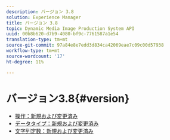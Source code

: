 ```yaml
---
description: バージョン 3.8
solution: Experience Manager
title: バージョン 3.8
topic: Dynamic Media Image Production System API
uuid: 00b8b620-d7b9-4080-bf9c-7761587a1e54
translation-type: tm+mt
source-git-commit: 97a84e8e7edd3d834ca42069eae7c09c00d57938
workflow-type: tm+mt
source-wordcount: '17'
ht-degree: 11%

---
```



# バージョン3.8{#version}

* [操作：新規および変更済み](r-3-8-operations.md)
* [データタイプ：新規および変更済み](r-3-8-types.md)
* [文字列定数：新規および変更済み](r-3-8-string-constants.md)
